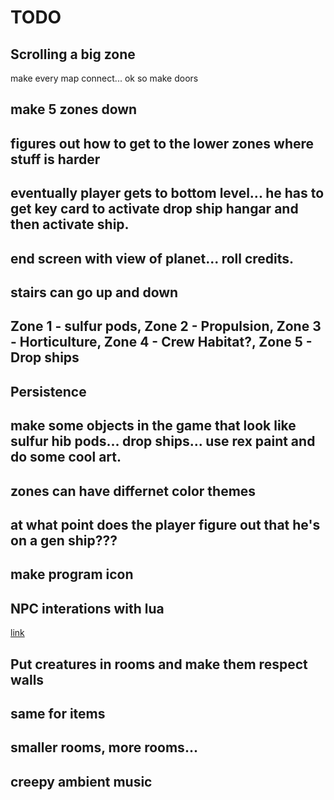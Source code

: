 #  TODO

## Scrolling a big zone

make every map connect... ok so 
make doors

## make 5 zones down

## figures out how to get to the lower zones where stuff is harder

## eventually player gets to bottom level... he has to get key card to activate drop ship hangar and then activate ship.

## end screen with view of planet... roll credits.

## stairs can go up and down

## Zone 1 - sulfur pods, Zone 2 - Propulsion, Zone 3 - Horticulture, Zone 4 - Crew Habitat?, Zone 5 - Drop ships

## Persistence

## make some objects in the game that look like sulfur hib pods... drop ships... use rex paint and do some cool art.

## zones can have differnet color themes

## at what point does the player figure out that he's on a gen ship???

## make program icon

## NPC interations with lua

[link](https://www.raywenderlich.com/2764-how-to-make-an-rpg)

## Put creatures in rooms and make them respect walls

## same for items

## smaller rooms, more rooms...

## creepy ambient music

